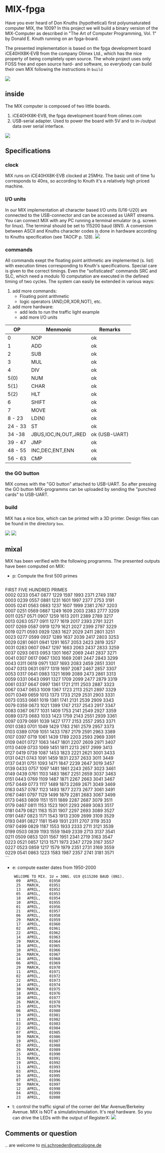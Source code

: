 # MIX-fpga

Have you ever heard of Don Knuths (hypothetical) first polyunsaturated computer MIX, the 1009? In this project we will build a binary version of the MIX-Computer as described in "The Art of Computer Programming, Vol. 1" by Donald E. Knuth running on an fpga-board.

The presented implementation is based on the fpga development board iCE40HX8K-EVB from the company Olimex Ltd., which has the nice property of being completely open source. The whole project uses only FOSS free and open source hard- and software, so everybody can build their own MIX following the instructions in `build`

![](pics/MIX_toast.jpg)


## inside

The MIX computer is composed of two little boards.
1. iCE40HX8K-EVB, the fpga development board from olimex.com
2. USB-serial adapter. Used to power the board with 5V and to in-/output data over serial interface.

![](pics/MIX_inside.jpg)

## Specifications

### clock
MIX runs on iCE40HX8K-EVB clocked at 25MHz. The basic unit of time 1u corresponds to 40ns, so according to Knuth it's a relatively high priced machine.

### I/O units
In our MIX implementation all character based I/O units (U16-U20) are connected to the USB-connector and can be accessed as UART streams. You can connect MIX with any PC running a terminal emulator (e.g. screen for linux). The terminal should be set to 115200 baud (8N1). A conversion between ASCII and Knuths character codes is done in hardware according to Knuths specification (see TAOCP p. 128).
![](pics/MIX_usb.jpg)

### commands
All commands exept the floating point arithmetic are implemented (s. list) with execution times corresponding to Knuth's specifications. Special care is given to the correct timings. Even the "sofisticated" commands SRC and SLC, which need a modulo 10 computation are executed in the defined timing of two cycles. The system can easily be extended in various ways:
1. add more commands:
	* Floating point arithmetic
	* logic operators (AND,OR,XOR,NOT), etc.
2. add more hardware:
	* add leds to run the traffic light example
	* add more I/O units

| OP  | Menmonic | Remarks |
| -   | -   | -  |
| 0   | NOP | ok |
| 1   | ADD | ok | 
| 2   | SUB | ok | 
| 3   | MUL | ok | 
| 4   | DIV | ok | 
| 5(0)   | NUM | ok | 
| 5(1)   | CHAR | ok | 
| 5(2)  | HLT | ok | 
| 6   | SHIFT | ok | 
| 7   | MOVE | ok | 
| 8 - 23   | LD(N) | ok | 
| 24 - 33  | ST | ok | 
| 34 -38   | JBUS,IOC,IN,OUT,JRED | ok (USB-UART) | 
| 39 - 47   | JMP | ok | 
| 48 - 55   | INC,DEC,ENT,ENN | ok | 
| 56 - 63  | CMP | ok | 

### the GO button
MIX comes with the "GO button" attached to USB-UART. So after pressing the GO button MIX-programms can be uploaded by sending the "punched cards" to USB-UART.

### build
MIX has a nice box, which can be printed with a 3D printer. Design files can be found in the directory `box`.

![](pics/MIX_top.jpg)
![](pics/MIX_gpio.jpg)

## mixal
MIX has been verified with the following programms. The presented outputs have been computed on MIX:
*  p: Compute the first 500 primes

	```
FIRST FIVE HUNDRED PRIMES                                                 
     0002 0233 0547 0877 1229 1597 1993 2371 2749 3187                    
     0003 0239 0557 0881 1231 1601 1997 2377 2753 3191                    
     0005 0241 0563 0883 1237 1607 1999 2381 2767 3203                    
     0007 0251 0569 0887 1249 1609 2003 2383 2777 3209                    
     0011 0257 0571 0907 1259 1613 2011 2389 2789 3217                    
     0013 0263 0577 0911 1277 1619 2017 2393 2791 3221                    
     0017 0269 0587 0919 1279 1621 2027 2399 2797 3229                    
     0019 0271 0593 0929 1283 1627 2029 2411 2801 3251                    
     0023 0277 0599 0937 1289 1637 2039 2417 2803 3253                    
     0029 0281 0601 0941 1291 1657 2053 2423 2819 3257                    
     0031 0283 0607 0947 1297 1663 2063 2437 2833 3259                    
     0037 0293 0613 0953 1301 1667 2069 2441 2837 3271                    
     0041 0307 0617 0967 1303 1669 2081 2447 2843 3299                    
     0043 0311 0619 0971 1307 1693 2083 2459 2851 3301                    
     0047 0313 0631 0977 1319 1697 2087 2467 2857 3307                    
     0053 0317 0641 0983 1321 1699 2089 2473 2861 3313                    
     0059 0331 0643 0991 1327 1709 2099 2477 2879 3319                    
     0061 0337 0647 0997 1361 1721 2111 2503 2887 3323                    
     0067 0347 0653 1009 1367 1723 2113 2521 2897 3329                    
     0071 0349 0659 1013 1373 1733 2129 2531 2903 3331                    
     0073 0353 0661 1019 1381 1741 2131 2539 2909 3343                    
     0079 0359 0673 1021 1399 1747 2137 2543 2917 3347                    
     0083 0367 0677 1031 1409 1753 2141 2549 2927 3359                    
     0089 0373 0683 1033 1423 1759 2143 2551 2939 3361                    
     0097 0379 0691 1039 1427 1777 2153 2557 2953 3371                    
     0101 0383 0701 1049 1429 1783 2161 2579 2957 3373                    
     0103 0389 0709 1051 1433 1787 2179 2591 2963 3389                    
     0107 0397 0719 1061 1439 1789 2203 2593 2969 3391                    
     0109 0401 0727 1063 1447 1801 2207 2609 2971 3407                    
     0113 0409 0733 1069 1451 1811 2213 2617 2999 3413                    
     0127 0419 0739 1087 1453 1823 2221 2621 3001 3433                    
     0131 0421 0743 1091 1459 1831 2237 2633 3011 3449                    
     0137 0431 0751 1093 1471 1847 2239 2647 3019 3457                    
     0139 0433 0757 1097 1481 1861 2243 2657 3023 3461                    
     0149 0439 0761 1103 1483 1867 2251 2659 3037 3463                    
     0151 0443 0769 1109 1487 1871 2267 2663 3041 3467                    
     0157 0449 0773 1117 1489 1873 2269 2671 3049 3469                    
     0163 0457 0787 1123 1493 1877 2273 2677 3061 3491                    
     0167 0461 0797 1129 1499 1879 2281 2683 3067 3499                    
     0173 0463 0809 1151 1511 1889 2287 2687 3079 3511                    
     0179 0467 0811 1153 1523 1901 2293 2689 3083 3517                    
     0181 0479 0821 1163 1531 1907 2297 2693 3089 3527                    
     0191 0487 0823 1171 1543 1913 2309 2699 3109 3529                    
     0193 0491 0827 1181 1549 1931 2311 2707 3119 3533                    
     0197 0499 0829 1187 1553 1933 2333 2711 3121 3539                    
     0199 0503 0839 1193 1559 1949 2339 2713 3137 3541                    
     0211 0509 0853 1201 1567 1951 2341 2719 3163 3547                    
     0223 0521 0857 1213 1571 1973 2347 2729 3167 3557                    
     0227 0523 0859 1217 1579 1979 2351 2731 3169 3559                    
     0229 0541 0863 1223 1583 1987 2357 2741 3181 3571  
	```
* e: compute easter dates from 1950-2000
```
	WELCOME TO MIX. 1U = 30NS. U19 @115200 BAUD (8N1).                    
	 09   APRIL,    01950                                             
	 25   MARCH,    01951                                             
	 13   APRIL,    01952                                             
	 05   APRIL,    01953                                             
	 18   APRIL,    01954                                             
	 10   APRIL,    01955                                             
	 01   APRIL,    01956                                             
	 21   APRIL,    01957                                             
	 06   APRIL,    01958                                             
	 29   MARCH,    01959                                             
	 17   APRIL,    01960                                             
	 02   APRIL,    01961                                             
	 22   APRIL,    01962                                             
	 14   APRIL,    01963                                             
	 29   MARCH,    01964                                             
	 18   APRIL,    01965                                             
	 10   APRIL,    01966                                             
	 26   MARCH,    01967                                             
	 14   APRIL,    01968                                             
	 06   APRIL,    01969                                             
	 29   MARCH,    01970                                             
	 11   APRIL,    01971                                             
	 02   APRIL,    01972                                             
	 22   APRIL,    01973                                             
	 14   APRIL,    01974                                             
	 30   MARCH,    01975                                             
	 18   APRIL,    01976                                             
	 10   APRIL,    01977                                             
	 26   MARCH,    01978                                             
	 15   APRIL,    01979                                             
	 06   APRIL,    01980                                             
	 19   APRIL,    01981                                             
	 11   APRIL,    01982                                             
	 03   APRIL,    01983                                             
	 22   APRIL,    01984                                             
	 07   APRIL,    01985                                             
	 30   MARCH,    01986                                             
	 19   APRIL,    01987                                             
	 03   APRIL,    01988                                             
	 26   MARCH,    01989                                             
	 15   APRIL,    01990                                             
	 31   MARCH,    01991                                             
	 19   APRIL,    01992                                             
	 11   APRIL,    01993                                             
	 03   APRIL,    01994                                             
	 16   APRIL,    01995                                             
	 07   APRIL,    01996                                             
	 30   MARCH,    01997                                             
	 12   APRIL,    01998                                             
	 04   APRIL,    01999                                             
	 23   APRIL,    02000                                             
```
		

* t: control the traffic signal of the corner del Mar Avenue/Berkeley Avenue. MIX is NOT a simulatin/emulation. It's real hardware. So you can drive the LEDs with the output of RegisterX:
	![](pics/MIX_traffic.jpg)

## Comments or question
.. are welcome to mi.schroeder@netcologne.de